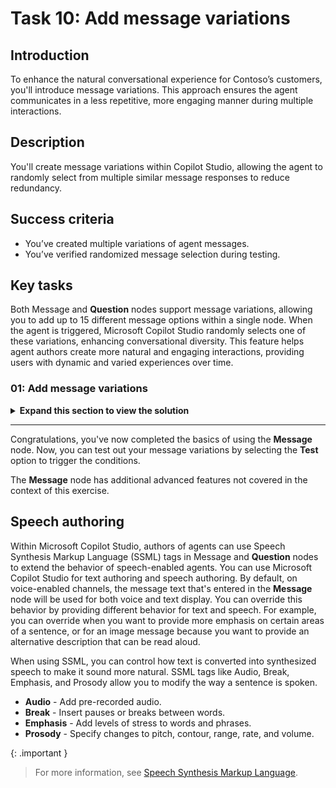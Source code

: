 # Task 10: Add message variations

## Introduction

To enhance the natural conversational experience for Contoso’s customers, you'll introduce message variations. This approach ensures the agent communicates in a less repetitive, more engaging manner during multiple interactions.

## Description

You'll create message variations within Copilot Studio, allowing the agent to randomly select from multiple similar message responses to reduce redundancy.

## Success criteria

-   You’ve created multiple variations of agent messages.
-   You’ve verified randomized message selection during testing.


## Key tasks

Both Message and **Question** nodes support message variations, allowing you to add up to 15 different message options within a single node. When the agent is triggered, Microsoft Copilot Studio randomly selects one of these variations, enhancing conversational diversity. This feature helps agent authors create more natural and engaging interactions, providing users with dynamic and varied experiences over time.

### 01: Add message variations

<details markdown="block"> 
  <summary><strong>Expand this section to view the solution</strong></summary> 

In this task, you'll add a **Message variation** to an existing node.

1. Move through the **Check Order Status** canvas, and below the **Condition** branch for **Check**, select the **Message** node .

1. Select **Add**, then select **Message variation**.

	![jzaiyxau.jpg](../../media/jzaiyxau.jpg)

1. Add a message variation the agent should use:

	```
	Sure thing. Give me a moment to check on that.
	```

1. Now add a variation to the **Message** node under the **Update** condition path:

	```
	I'll get that updated right away.
	```

1. Select **Save** in the upper-right part of the canvas to save the topic.

</details>

---

Congratulations, you've now completed the basics of using the **Message** node. Now, you can test out your message variations by selecting the **Test** option to trigger the conditions.

The **Message** node has additional advanced features not covered in the context of this exercise.



## Speech authoring

Within Microsoft Copilot Studio, authors of agents can use Speech Synthesis Markup Language (SSML) tags in Message and **Question** nodes to extend the behavior of speech-enabled agents. You can use Microsoft Copilot Studio for text authoring and speech authoring. By default, on voice-enabled channels, the message text that's entered in the **Message** node will be used for both voice and text display. You can override this behavior by providing different behavior for text and speech. For example, you can override when you want to provide more emphasis on certain areas of a sentence, or for an image message because you want to provide an alternative description that can be read aloud.

When using SSML, you can control how text is converted into synthesized speech to make it sound more natural. SSML tags like Audio, Break, Emphasis, and Prosody allow you to modify the way a sentence is spoken.

- **Audio** - Add pre-recorded audio.
- **Break** - Insert pauses or breaks between words.
- **Emphasis** - Add levels of stress to words and phrases.
- **Prosody** - Specify changes to pitch, contour, range, rate, and volume.

{: .important }
> For more information, see [Speech Synthesis Markup Language](https://learn.microsoft.com/en-us/azure/cognitive-services/speech-service/speech-synthesis-markup/).
 